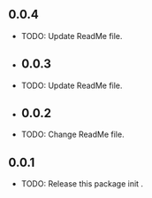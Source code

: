 

## 0.0.4
* TODO: Update ReadMe file.

* ## 0.0.3
* TODO: Update ReadMe file.

* ## 0.0.2
* TODO: Change ReadMe file.

## 0.0.1
* TODO: Release this package init .

